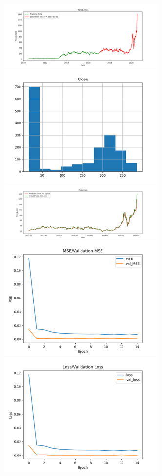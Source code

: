
![](https://github.com/JordiCorbilla/stock-prediction-deep-neural-learning/blob/master/TSLA_20200713_442f6a28a90f1327bd5e7e4783db9149/Tesla%2C%20Inc_price.png)
![](https://github.com/JordiCorbilla/stock-prediction-deep-neural-learning/blob/master/TSLA_20200713_442f6a28a90f1327bd5e7e4783db9149/Tesla%2C%20Inc_hist.png)
![](https://github.com/JordiCorbilla/stock-prediction-deep-neural-learning/blob/master/TSLA_20200713_442f6a28a90f1327bd5e7e4783db9149/Tesla%2C%20Inc_prediction.png)
![](https://github.com/JordiCorbilla/stock-prediction-deep-neural-learning/blob/master/TSLA_20200713_442f6a28a90f1327bd5e7e4783db9149/MSE.png)
![](https://github.com/JordiCorbilla/stock-prediction-deep-neural-learning/blob/master/TSLA_20200713_442f6a28a90f1327bd5e7e4783db9149/loss.png)